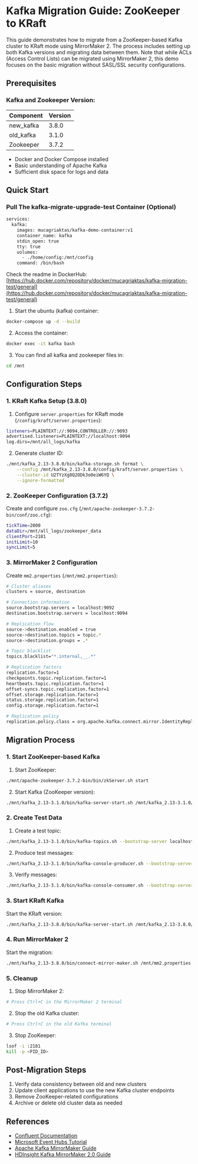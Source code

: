 # Kafka Migration Guide: ZooKeeper to KRaft

This guide demonstrates how to migrate from a ZooKeeper-based Kafka cluster to KRaft mode using MirrorMaker 2. The process includes setting up both Kafka versions and migrating data between them. Note that while ACLs (Access Control Lists) can be migrated using MirrorMaker 2, this demo focuses on the basic migration without SASL/SSL security configurations.

## Prerequisites

### Kafka and Zookeeper Version:
| Component          | Version |
|--------------------|---------|
| new_kafka          | 3.8.0   |
| old_kafka          | 3.1.0   |
| Zookeeper          | 3.7.2   |

- Docker and Docker Compose installed
- Basic understanding of Apache Kafka
- Sufficient disk space for logs and data

## Quick Start

### Pull The kafka-migrate-upgrade-test Container (Optional)

```bash
services:
  kafka:
    images: mucagriaktas/kafka-demo-container:v1
    container_name: kafka
    stdin_open: true
    tty: true   
    volumes:
      - ./home/config:/mnt/config
    command: /bin/bash
```

Check the readme in DockerHub: [https://hub.docker.com/repository/docker/mucagriaktas/kafka-migration-test/general](https://hub.docker.com/repository/docker/mucagriaktas/kafka-migration-test/general)

1. Start the ubuntu (kafka) container:
```bash
docker-compose up -d --build
```

2. Access the container:
```bash
docker exec -it kafka bash
```

3. You can find all kafka and zookeeper files in:
```bash
cd /mnt
```

## Configuration Steps

### 1. KRaft Kafka Setup (3.8.0)

1. Configure `server.properties` for KRaft mode (`/config/kraft/server.properties`):
```bash
listeners=PLAINTEXT://:9094,CONTROLLER://:9093
advertised.listeners=PLAINTEXT://localhost:9094
log.dirs=/mnt/all_logs/kafka
```

2. Generate cluster ID:
```bash
./mnt/kafka_2.13-3.8.0/bin/kafka-storage.sh format \
    --config /mnt/kafka_2.13-3.8.0/config/kraft/server.properties \
    --cluster-id U2TYzXg8Q2ODk3o0eiW6YQ \
    --ignore-formatted
```

### 2. ZooKeeper Configuration (3.7.2)

Create and configure `zoo.cfg` (`/mnt/apache-zookeeper-3.7.2-bin/conf/zoo.cfg`):
```bash
tickTime=2000
dataDir=/mnt/all_logs/zookeeper_data
clientPort=2181
initLimit=10
syncLimit=5
```

### 3. MirrorMaker 2 Configuration

Create `mm2.properties` (`/mnt/mm2.properties`):
```bash
# Cluster aliases
clusters = source, destination

# Connection information
source.bootstrap.servers = localhost:9092
destination.bootstrap.servers = localhost:9094

# Replication flow
source->destination.enabled = true
source->destination.topics = topic.*
source->destination.groups = .*

# Topic blacklist
topics.blacklist="*.internal,__.*"

# Replication factors
replication.factor=1
checkpoints.topic.replication.factor=1
heartbeats.topic.replication.factor=1
offset-syncs.topic.replication.factor=1
offset.storage.replication.factor=1
status.storage.replication.factor=1
config.storage.replication.factor=1

# Replication policy
replication.policy.class = org.apache.kafka.connect.mirror.IdentityReplicationPolicy
```

## Migration Process

### 1. Start ZooKeeper-based Kafka

1. Start ZooKeeper:
```bash
./mnt/apache-zookeeper-3.7.2-bin/bin/zkServer.sh start
```

2. Start Kafka (ZooKeeper version):
```bash
./mnt/kafka_2.13-3.1.0/bin/kafka-server-start.sh /mnt/kafka_2.13-3.1.0/config/server.properties
```

### 2. Create Test Data

1. Create a test topic:
```bash
./mnt/kafka_2.13-3.1.0/bin/kafka-topics.sh --bootstrap-server localhost:9092 --create --topic topic1
```

2. Produce test messages:
```bash
./mnt/kafka_2.13-3.1.0/bin/kafka-console-producer.sh --bootstrap-server localhost:9092 --topic topic1
```

3. Verify messages:
```bash
./mnt/kafka_2.13-3.1.0/bin/kafka-console-consumer.sh --bootstrap-server localhost:9092 --topic topic1 --from-beginning
```

### 3. Start KRaft Kafka

Start the KRaft version:
```bash
./mnt/kafka_2.13-3.8.0/bin/kafka-server-start.sh /mnt/kafka_2.13-3.8.0/config/kraft/server.properties
```

### 4. Run MirrorMaker 2

Start the migration:
```bash
./mnt/kafka_2.13-3.8.0/bin/connect-mirror-maker.sh /mnt/mm2.properties
```

### 5. Cleanup

1. Stop MirrorMaker 2:
```bash
# Press Ctrl+C in the MirrorMaker 2 terminal
```

2. Stop the old Kafka cluster:
```bash
# Press Ctrl+C in the old Kafka terminal
```

3. Stop ZooKeeper:
```bash
lsof -i :2181
kill -p <PID_ID>
```

## Post-Migration Steps

1. Verify data consistency between old and new clusters
2. Update client applications to use the new Kafka cluster endpoints
3. Remove ZooKeeper-related configurations
4. Archive or delete old cluster data as needed

## References

- [Confluent Documentation](https://docs.confluent.io/platform/current/installation/migrate-zk-kraft.html)
- [Microsoft Event Hubs Tutorial](https://learn.microsoft.com/tr-tr/azure/event-hubs/event-hubs-kafka-mirror-maker-tutorial)
- [Apache Kafka MirrorMaker Guide](https://medium.com/real-time-streaming/apache-kafka-mirror-maker-1400efeca94d)
- [HDInsight Kafka MirrorMaker 2.0 Guide](https://github.com/MicrosoftDocs/azure-docs/blob/main/articles/hdinsight/kafka/kafka-mirrormaker-2-0-guide.md)
